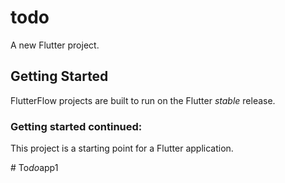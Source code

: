 # todo

A new Flutter project.

## Getting Started

FlutterFlow projects are built to run on the Flutter _stable_ release.

### Getting started continued:

This project is a starting point for a Flutter application.

#   T o _ d o _ a p p 1 
 
 
